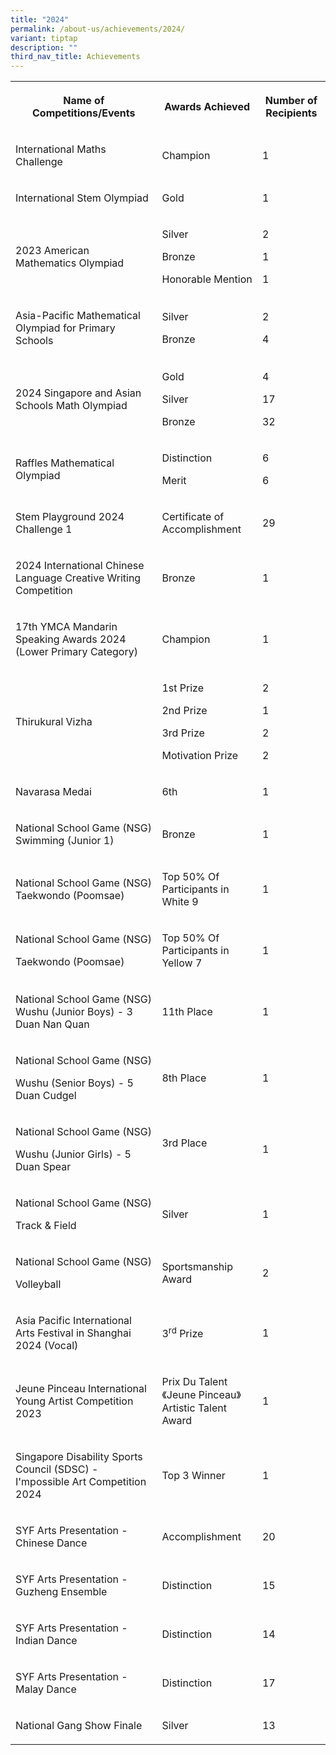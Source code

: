 ```yaml
---
title: "2024"
permalink: /about-us/achievements/2024/
variant: tiptap
description: ""
third_nav_title: Achievements
---
```

<table style="minWidth: 75px">
<colgroup>
<col>
<col>
<col>
</colgroup>
<tbody>
<tr>
<th rowspan="1" colspan="1">
<p>Name of Competitions/Events</p>
</th>
<th rowspan="1" colspan="1">
<p>Awards Achieved</p>
</th>
<th rowspan="1" colspan="1">
<p>Number of Recipients</p>
</th>
</tr>
<tr>
<td rowspan="1" colspan="1">
<p>International Maths Challenge</p>
</td>
<td rowspan="1" colspan="1">
<p>Champion</p>
</td>
<td rowspan="1" colspan="1">
<p>1</p>
</td>
</tr>
<tr>
<td rowspan="1" colspan="1">
<p>International Stem Olympiad</p>
</td>
<td rowspan="1" colspan="1">
<p>Gold</p>
</td>
<td rowspan="1" colspan="1">
<p>1</p>
</td>
</tr>
<tr>
<td rowspan="1" colspan="1">
<p>2023 American Mathematics Olympiad</p>
</td>
<td rowspan="1" colspan="1">
<p>Silver</p>
<p>Bronze</p>
<p>Honorable Mention</p>
</td>
<td rowspan="1" colspan="1">
<p>2</p>
<p>1</p>
<p>1</p>
</td>
</tr>
<tr>
<td rowspan="1" colspan="1">
<p>Asia-Pacific Mathematical Olympiad for Primary Schools</p>
</td>
<td rowspan="1" colspan="1">
<p>Silver</p>
<p>Bronze</p>
</td>
<td rowspan="1" colspan="1">
<p>2</p>
<p>4</p>
</td>
</tr>
<tr>
<td rowspan="1" colspan="1">
<p>2024 Singapore and Asian Schools Math Olympiad</p>
</td>
<td rowspan="1" colspan="1">
<p>Gold</p>
<p>Silver</p>
<p>Bronze</p>
</td>
<td rowspan="1" colspan="1">
<p>4</p>
<p>17</p>
<p>32</p>
</td>
</tr>
<tr>
<td rowspan="1" colspan="1">
<p>Raffles Mathematical Olympiad</p>
</td>
<td rowspan="1" colspan="1">
<p>Distinction</p>
<p>Merit</p>
</td>
<td rowspan="1" colspan="1">
<p>6</p>
<p>6</p>
</td>
</tr>
<tr>
<td rowspan="1" colspan="1">
<p>Stem Playground 2024 Challenge 1</p>
</td>
<td rowspan="1" colspan="1">
<p>Certificate of Accomplishment</p>
</td>
<td rowspan="1" colspan="1">
<p>29</p>
</td>
</tr>
<tr>
<td rowspan="1" colspan="1">
<p>2024 International Chinese Language Creative Writing Competition</p>
</td>
<td rowspan="1" colspan="1">
<p>Bronze</p>
</td>
<td rowspan="1" colspan="1">
<p>1</p>
</td>
</tr>
<tr>
<td rowspan="1" colspan="1">
<p>17th YMCA Mandarin Speaking Awards 2024 (Lower Primary Category)</p>
</td>
<td rowspan="1" colspan="1">
<p>Champion</p>
</td>
<td rowspan="1" colspan="1">
<p>1</p>
</td>
</tr>
<tr>
<td rowspan="1" colspan="1">
<p>Thirukural Vizha</p>
</td>
<td rowspan="1" colspan="1">
<p>1st Prize</p>
<p>2nd Prize</p>
<p>3rd Prize</p>
<p>Motivation Prize</p>
</td>
<td rowspan="1" colspan="1">
<p>2</p>
<p>1</p>
<p>2</p>
<p>2</p>
</td>
</tr>
<tr>
<td rowspan="1" colspan="1">
<p>Navarasa Medai</p>
</td>
<td rowspan="1" colspan="1">
<p>6th</p>
</td>
<td rowspan="1" colspan="1">
<p>1</p>
</td>
</tr>
<tr>
<td rowspan="1" colspan="1">
<p>National School Game (NSG) Swimming (Junior 1)</p>
</td>
<td rowspan="1" colspan="1">
<p>Bronze</p>
</td>
<td rowspan="1" colspan="1">
<p>1</p>
</td>
</tr>
<tr>
<td rowspan="1" colspan="1">
<p>National School Game (NSG) Taekwondo (Poomsae)</p>
</td>
<td rowspan="1" colspan="1">
<p>Top 50% Of Participants in White 9</p>
</td>
<td rowspan="1" colspan="1">
<p>1</p>
</td>
</tr>
<tr>
<td rowspan="1" colspan="1">
<p>National School Game (NSG)</p>
<p>Taekwondo (Poomsae)</p>
</td>
<td rowspan="1" colspan="1">
<p>Top 50% Of Participants in Yellow 7</p>
</td>
<td rowspan="1" colspan="1">
<p>1</p>
</td>
</tr>
<tr>
<td rowspan="1" colspan="1">
<p>National School Game (NSG) Wushu (Junior Boys) - 3 Duan Nan Quan</p>
</td>
<td rowspan="1" colspan="1">
<p>11th Place</p>
</td>
<td rowspan="1" colspan="1">
<p>1</p>
</td>
</tr>
<tr>
<td rowspan="1" colspan="1">
<p>National School Game (NSG)</p>
<p>Wushu (Senior Boys) - 5 Duan Cudgel</p>
</td>
<td rowspan="1" colspan="1">
<p>8th Place</p>
</td>
<td rowspan="1" colspan="1">
<p>1</p>
</td>
</tr>
<tr>
<td rowspan="1" colspan="1">
<p>National School Game (NSG)</p>
<p>Wushu (Junior Girls) - 5 Duan Spear</p>
</td>
<td rowspan="1" colspan="1">
<p>3rd Place
<br>
<br>
</p>
</td>
<td rowspan="1" colspan="1">
<p>1</p>
</td>
</tr>
<tr>
<td rowspan="1" colspan="1">
<p>National School Game (NSG)</p>
<p>Track &amp; Field</p>
</td>
<td rowspan="1" colspan="1">
<p>Silver</p>
</td>
<td rowspan="1" colspan="1">
<p>1</p>
</td>
</tr>
<tr>
<td rowspan="1" colspan="1">
<p>National School Game (NSG)</p>
<p>Volleyball</p>
</td>
<td rowspan="1" colspan="1">
<p>Sportsmanship Award</p>
</td>
<td rowspan="1" colspan="1">
<p>2</p>
</td>
</tr>
<tr>
<td rowspan="1" colspan="1">
<p>Asia Pacific International Arts Festival in Shanghai 2024 (Vocal)</p>
</td>
<td rowspan="1" colspan="1">
<p>3<sup>rd</sup> Prize</p>
</td>
<td rowspan="1" colspan="1">
<p>1</p>
</td>
</tr>
<tr>
<td rowspan="1" colspan="1">
<p>Jeune Pinceau International Young Artist Competition 2023</p>
</td>
<td rowspan="1" colspan="1">
<p>Prix Du Talent《Jeune Pinceau》
<br>Artistic Talent Award</p>
</td>
<td rowspan="1" colspan="1">
<p>1</p>
</td>
</tr>
<tr>
<td rowspan="1" colspan="1">
<p>Singapore Disability Sports Council (SDSC) - I'mpossible Art Competition
2024</p>
</td>
<td rowspan="1" colspan="1">
<p>Top 3 Winner</p>
</td>
<td rowspan="1" colspan="1">
<p>1</p>
</td>
</tr>
<tr>
<td rowspan="1" colspan="1">
<p>SYF Arts Presentation - Chinese Dance</p>
</td>
<td rowspan="1" colspan="1">
<p>Accomplishment</p>
</td>
<td rowspan="1" colspan="1">
<p>20</p>
</td>
</tr>
<tr>
<td rowspan="1" colspan="1">
<p>SYF Arts Presentation - Guzheng Ensemble</p>
</td>
<td rowspan="1" colspan="1">
<p>Distinction</p>
</td>
<td rowspan="1" colspan="1">
<p>15</p>
</td>
</tr>
<tr>
<td rowspan="1" colspan="1">
<p>SYF Arts Presentation - Indian Dance</p>
</td>
<td rowspan="1" colspan="1">
<p>Distinction</p>
</td>
<td rowspan="1" colspan="1">
<p>14</p>
</td>
</tr>
<tr>
<td rowspan="1" colspan="1">
<p>SYF Arts Presentation - Malay Dance</p>
</td>
<td rowspan="1" colspan="1">
<p>Distinction</p>
</td>
<td rowspan="1" colspan="1">
<p>17</p>
</td>
</tr>
<tr>
<td rowspan="1" colspan="1">
<p>National Gang Show Finale</p>
</td>
<td rowspan="1" colspan="1">
<p>Silver</p>
</td>
<td rowspan="1" colspan="1">
<p>13</p>
</td>
</tr>
</tbody>
</table>
<p></p>